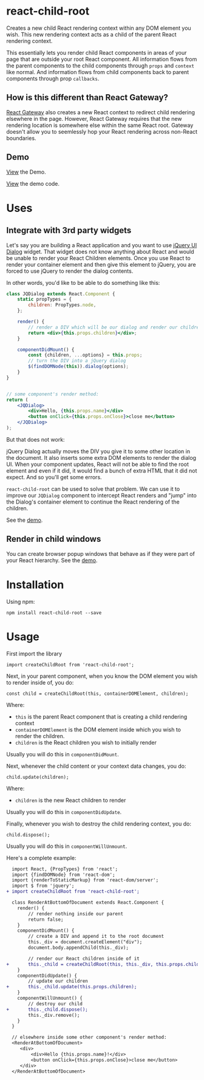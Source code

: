 # react-child-root

Creates a new child React rendering context within any DOM element you wish.  This new rendering context acts as a child of the parent React rendering context.

This essentially lets you render child React components in areas of your page that are outside your root React component.  All information flows from the parent components to the child components through `props` and `context` like normal.  And information flows from child components back to parent components through prop `callbacks`.

## How is this different than React Gateway?

[React Gateway](https://github.com/cloudflare/react-gateway) also creates a new React context to redirect child rendering elsewhere in the page.  However, React Gateway requires that the new rendering location is somewhere else within the same React root.  Gateway doesn't allow you to seemlessly hop your React rendering across non-React boundaries.

## Demo

[View](https://rawgit.com/experoinc/react-child-root/master/dist/example.html) the Demo.

[View](https://github.com/experoinc/react-child-root/tree/master/src/example) the demo code.

# Uses

## Integrate with 3rd party widgets

Let's say you are building a React application and you want to use [jQuery UI Dialog](https://jqueryui.com/dialog/) widget.  That widget does not know anything about React and would be unable to render your React Children elements.  Once you use React to render your container element and then give this element to jQuery, you are forced to use jQuery to render the dialog contents.

In other words, you'd like to be able to do something like this:

```jsx
class JQDialog extends React.Component {
    static propTypes = {
        children: PropTypes.node,
    };

    render() {
        // render a DIV which will be our dialog and render our children inside it
        return <div>{this.props.children}</div>;
    }

    componentDidMount() {
        const {children, ...options} = this.props;
        // turn the DIV into a jQuery dialog
        $(findDOMNode(this)).dialog(options);
    }
}


// some component's render method:
return (
    <JQDialog>
        <div>Hello, {this.props.name}</div>
        <button onClick={this.props.onClose}>close me</button>
    </JQDialog>
);
```

But that does not work:

jQuery Dialog actually moves the DIV you give it to some other location in the document.  It also inserts some extra DOM elements to render the dialog UI.  When your component updates, React will not be able to find the root element and even if it did, it would find a bunch of extra HTML that it did not expect. And so you'll get some errors.

`react-child-root` can be used to solve that problem.  We can use it to improve our `JQDialog` component to intercept React renders and "jump" into the Dialog's container element to continue the React rendering of the children.

See the [demo](https://rawgit.com/experoinc/react-child-root/master/dist/example.html).

## Render in child windows

You can create browser popup windows that behave as if they were part of your React hierarchy.  See the [demo](https://rawgit.com/experoinc/react-child-root/master/dist/example.html).

# Installation

Using npm:

```
npm install react-child-root --save
```

# Usage

First import the library

```es6
import createChildRoot from 'react-child-root';
```

Next, in your parent component, when you know the DOM element you wish to render inside of, you do:

```es6
const child = createChildRoot(this, containerDOMElement, children);
```

Where:

* `this` is the parent React component that is creating a child rendering context
* `containerDOMElement` is the DOM element inside which you wish to render the children.
* `children` is the React children you wish to initially render

Usually you will do this in `componentDidMount`.

Next, whenever the child content or your context data changes, you do:

```es6
child.update(children);
```

Where:

* `children` is the new React children to render

Usually you will do this in `componentDidUpdate`.

Finally, whenever you wish to destroy the child rendering context, you do:

```es6
child.dispose();
```

Usually you will do this in `componentWillUnmount`.

Here's a complete example:

```diff
  import React, {PropTypes} from 'react';
  import {findDOMNode} from 'react-dom';
  import {renderToStaticMarkup} from 'react-dom/server';
  import $ from 'jquery';
+ import createChildRoot from 'react-child-root';

  class RenderAtBottomOfDocument extends React.Component {
    render() {
        // render nothing inside our parent
        return false;
    }
    componentDidMount() {
        // create a DIV and append it to the root document
        this._div = document.createElement("div");
        document.body.appendChild(this._div);

        // render our React children inside of it
+       this._child = createChildRoot(this, this._div, this.props.children);
    }
    componentDidUpdate() {
        // update our children
+       this._child.update(this.props.children);
    }
    componentWillUnmount() {
        // destroy our child
+       this._child.dispose();
        this._div.remove();
    }
  }

  // elsewhere inside some other component's render method:
  <RenderAtBottomOfDocument>
     <div>
         <div>Hello {this.props.name}!</div>
         <button onClick={this.props.onClose}>close me</button>
     </div>
  </RenderAtBottomOfDocument>
```
